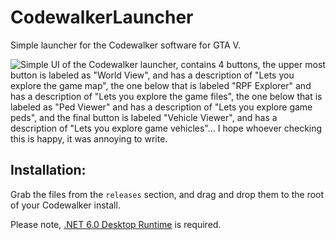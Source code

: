 # CodewalkerLauncher
Simple launcher for the Codewalker software for GTA V.

![Simple UI of the Codewalker launcher, contains 4 buttons, the upper most button is labeled as "World View", and has a description of "Lets you explore the game map", the one below that is labeled "RPF Explorer" and has a description of "Lets you explore the game files", the one below that is labeled as "Ped Viewer" and has a description of "Lets you explore game peds", and the final button is labeled "Vehicle Viewer", and has a description of "Lets you explore game vehicles"... I hope whoever checking this is happy, it was annoying to write.](https://cdn.discordapp.com/attachments/734156197111791698/954165765723021352/unknown.png)

## Installation:
Grab the files from the `releases` section, and drag and drop them to the root of your Codewalker install.

Please note, [.NET 6.0 Desktop Runtime](https://dotnet.microsoft.com/en-us/download/dotnet/6.0) is required.
